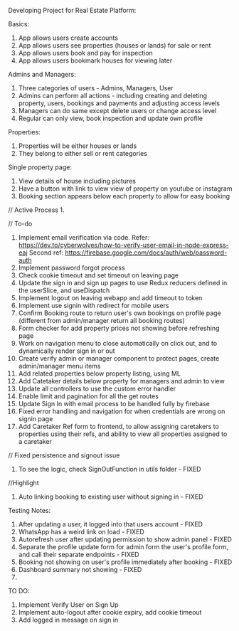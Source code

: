 
Developing Project for Real Estate Platform:

Basics:
1. App allows users create accounts
2. App allows users see properties (houses or lands) for sale or rent
3. App allows users book and pay for inspection
4. App allows users bookmark houses for viewing later

Admins and Managers:
1. Three categories of users - Admins, Managers, User
2. Admins can perform all actions - including creating and deleting property, users, bookings and payments and adjusting access levels
3.  Managers can do same except delete users or change access level
4.  Regular can only view, book inspection and update own profile

Properties:
1. Properties will be either houses or lands
2. They belong to either sell or rent categories

Single property page:
1. View details of house including pictures
2. Have a button with link to view view of property on youtube or instagram
3. Booking section appears below each property to allow for easy booking



// Active Process
1. 

// To-do
1. Implement email verification via code. Refer: https://dev.to/cyberwolves/how-to-verify-user-email-in-node-express-eaj
Second ref: https://firebase.google.com/docs/auth/web/password-auth
2. Implement password forgot process
3. Check cookie timeout and set timeout on leaving page
4. Update the sign in and sign up pages to use Redux reducers defined in the userSlice, and useDispatch
5. Implement logout on leaving webapp and add timeout to token
6. Implement use signin with redirect for mobile users
7. Confirm Booking route to return user's own bookings on profile page (different from admin/manager return all booking routes)
8. Form checker for add property prices not showing before refreshing page
9. Work on navigation menu to close automatically on click out, and to dynamically render sign in or out
10. Create verify admin or manager component to protect pages, create admin/manager menu items
11. Add related properties below property listing, using ML
12. Add Catetaker details below property for managers and admin to view
13. Update all controllers to use the custom error handler
14. Enable limit and pagination for all the get routes
15. Update Sign In with email process to be handled fully by firebase
16. Fixed error handling and navigation for when credentials are wrong on signin page
17. Add Caretaker Ref form to frontend, to allow assigning caretakers to properties using their refs, and ability to view all properties assigned to a caretaker

// Fixed persistence and signout issue
1. To see the logic, check SignOutFunction in utils folder - FIXED

//Highlight
1. Auto linking booking to existing user without signing in - FIXED


Testing Notes:

1. After updating a user, it logged into that users account - FIXED
2. WhatsApp has a weird link on load - FIXED
3. Autorefresh user after updating permission to show admin panel - FIXED
4. Separate the profile update form for admin form the user's profile form, and call their separate endpoints - FIXED
5. Booking not showing on user's profile immediately after booking - FIXED
6. Dashboard summary not showing - FIXED
7. 

TO DO:
1. Implement Verify User on Sign Up
2. Implement auto-logout after cookie expiry, add cookie timeout
3. Add logged in message on sign in